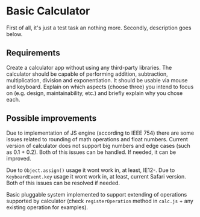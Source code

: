 # Basic Calculator
First of all, it's just a test task an nothing more.
Secondly, description goes below.

## Requirements
Create a calculator app without using any third-party libraries. The calculator should be capable of performing addition, subtraction, multiplication, division and exponentiation. It should be usable via mouse and keyboard. Explain on which aspects (choose three) you intend to focus on (e.g. design, maintainability, etc.) and briefly explain why you chose each.

## Possible improvements
Due to implementation of JS engine (according to IEEE 754) there are some issues related to rounding of math operations and float numbers.
Current version of calculator does not support big numbers and edge cases (such as 0.1 + 0.2). 
Both of this issues can be handled.
If needed, it can be improved.

Due to ``Object.assign()`` usage it wont work in, at least, IE12-.
Due to ``KeyboardEvent.key`` usage it wont work in, at least, current Safari version.
Both of this issues can be resolved if needed. 

Basic pluggable system implemented to support extending of operations supported by calculator (check ``registerOperation`` method in ``calc.js`` + any existing operation for examples).
